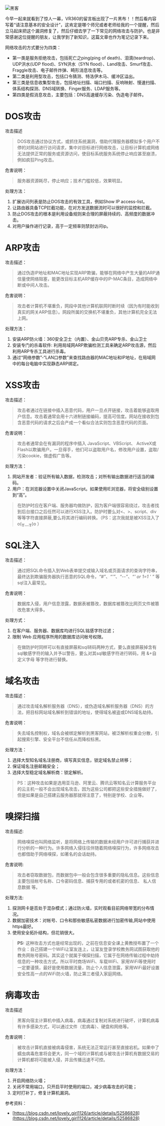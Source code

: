 ![黑客](https://vr360-beifengtz.oss-cn-beijing.aliyuncs.com/beifeng-blog/article/cafbdf83ed6a577310d807c41ed85b2a.jpg)

今早一起来就看到了惊人一幕，VR360的留言板出现了一片黑布！！然后看内容写着“请注意基本的安全设计”，这肯定是哪个师兄或者老师给我的一个提醒，然后立马起床把这个漏洞修复了，然后仔细去学了一下常见的网络攻击与防护。也是非常感谢这位提醒的朋友，让我学到了新知识，这篇文章也作为笔记记录下来。

网络攻击的方式要分为四类：

* 第一类是服务拒绝攻击，包括死亡之ping(ping of death)、泪滴(teardrop)、UDP洪水(UDP flood)、SYN洪水（SYN flood）、Land攻击、Smurf攻击、Fraggle攻击、电子邮件炸弹、畸形消息攻击等。
* 第二类是利用型攻击，包括口令猜测、特洛伊木马、缓冲区溢出。
* 第三类是信息收集型攻击，包括地址扫描、端口扫描、反响映射、慢速扫描、体系结构探测、DNS域转换、Finger服务、LDAP服务等。
* 第四类是假消息攻击，主要包括：DNS高速缓存污染、伪造电子邮件。

# DOS攻击

攻击描述
> DOS攻击通过协议方式，或抓住系统漏洞，借助代理服务器模拟多个用户不停的对网站进行访问请求，集中对目标进行网络攻击，让目标计算机或网络无法提供正常的服务或资源访问，使目标系统服务系统停止响应甚至崩溃，例如疯狂Ping攻击。

危害说明：
> 服务器资源耗尽，停止响应；技术门槛较低，效果明显。

处理方法：
1. 扩展访问列表是防止DOS攻击的有效工具，例如Show IP access-list。
2. 让路由器具备TCP拦截功能，在对方发送数据流时可以很好的监控和拦截。
3. 防止DOS攻击的根本是利用设备规则来合理的屏蔽持续的、高频度的数据冲击。
4. 对用户操作进行记录，高于一定频率则禁封访问ip。

# ARP攻击

攻击描述：
> 通过伪造IP地址和MAC地址实现ARP欺骗，能够在网络中产生大量的ARP通信量使网络阻塞，能更改目标主机ARP缓存中的IP-MAC条目，造成网络中断或中间人攻击。

危害说明：
> 攻击者计算机不堪重负，网段中其他计算机联网时断时续（因为有时能收到真实的网关ARP信息）。网段所属的交换机不堪重负，其他计算机完全无法上网。

处理方法：
1. 安装ARP防火墙：360安全卫士（内置）、金山贝壳ARP专杀、金山卫士
2. 安装专门的杀毒软件: 利用局域网ARP欺骗检测工具来确定ARP攻击源，然后利用ARP专杀工具进行杀毒。
3. 通过“网络参数”-“LAN口参数”来查找路由器的MAC地址和IP地址，在局域网中的每台电脑中实现静态ARP绑定。

# XSS攻击

攻击描述：
> 攻击者通过在链接中插入恶意代码，用户一旦点开链接，攻击着能够盗取用户信息。攻击着通常会用十六进制链接编码，提高可信度。网站在接收到包含恶意代码的请求之后会产成一个看似合法实则包含恶意代码的页面。

危害说明：
> 攻击者通常会在有漏洞的程序中插入 JavaScript、VBScript、 ActiveX或Flash以欺骗用户。一旦得手，他们可以盗取用户名，修改用户设置，盗取/污染cookie，做虚假广告等。

处理方法：
1. 网站开发者：验证所有输入数据，检测攻击；对所有输出数据进行适当的编码。
2. 用户：在浏览器设置中关闭JavaScript。如果使用IE浏览器，将安全级别设置到“高”。

> 在防护时应在客户端、服务器均做防护，因为客户端很容易绕过，攻击者找到后台接口之后任然可以进行XSS注入。防护时要么对<、>、script、div等等字符直接屏蔽,要么将其进行编码转换。（PS：这次我就是被XSS注入了 o(╥﹏╥)o ）

# SQL注入

攻击描述：
> 通过把SQL命令插入到Web表单提交或输入域名或页面请求的查询字符串，最终达到欺骗服务器执行恶意的SQL命令，*“#”*、*“'”*、*“--”*、*“' or 1=1 ' ”* 等sql注入最常见。

危害说明：
> 数据库入侵，用户信息泄露，数据表被篡改，数据库被篡改比网页文件被篡改危害大得多。

处理方式：
1. 在客户端、服务器、数据库均进行SQL铭感字符过滤；
2. 限制 Web 应用程序所用的数据库访问帐号权限。

> 在做防护时同样可以有直接屏蔽和sql转码两种方式，要么直接屏蔽掉含有sql敏感字符的输入并予以警告，要么对其sql敏感字符进行转码，用 &+自定义字母 等字符进行替换。

# 域名攻击
攻击描述：
> 通过攻击域名解析服务器（DNS），或伪造域名解析服务器（DNS）的方法，把目标网站域名解析到错误的地址，使得域名被盗或DNS域名劫持。

危害说明：
> 失去域名控制权，域名会被绑定解析到黑客网站，被泛解析权重会分散，引起搜索引擎、安全平台不信任从而降权标黑。

处理方法：
1. 选择大型知名域名注册商，填写真实信息，锁定域名禁止转移；
2. 保证域名注册邮箱安全；
3. 选择大型稳定域名解析商：锁定解析。

> PS：这种攻击如果是选用亚马逊、阿里云、腾讯云等知名云计算服务平台的云主机一般不会出现域名攻击，因为这些公司都把这些安全措施做好了，但是如果是自己搭建云服务器那就得注意了，特别是学校、企业等。

# 嗅探扫描
攻击描述:
> 网络嗅探也叫网络监听，是将网络上传输的数据未经用户许可进行捕获并进行分析的一种行为。许多网络入侵往往伴随着网络嗅探行为，许多网络攻击也都借助于网络嗅探，如著名的会话劫持。

危害说明:
> 攻击者窃取数据包，而数据包中一般会包含很多重要的隐私信息。这些信息主要包括帐号名称、口令密码信息、捕获专用的或者机密的信息、  私人信息数据 等。

处理方法:
1. 探测网卡是否处于混杂模式；通过防火墙，实时观看目前网络带宽的分布情况。
2. 数据加密技术：对帐号、口令和那些敏感私密数据进行加密传输,网站中使用https最好。
3. 使用安全拓扑结构，但花销很大。

> **PS:** 这种攻击方式也是经常出现的，之前在信息安全课上黄教授布置了一个作业：自己搭建一个WiFi让室友连上，让室友登录学校教务网试图获取他的教务网账号密码。其实这个就属于嗅探扫描，它属于在网络传输过程中劫持信息的一种攻击方式。所以平时商场WiFi、车载WiFi、家用WiFi等使用时一定要谨慎，最好是使用数据流量，防止个人信息泄露，家用WiFi最好设置安全性高一点的WiFi防火墙，防止第三者侵入家庭网络。

# 病毒攻击
攻击描述
> 黑客向宿主计算机中插入病毒，病毒通过复制对系统进行破坏，计算机病毒有许多感染方式，可以通过文件（宏病毒）、硬盘和网络等。

危害说明：
> 被攻击计算机直接被病毒侵害，系统无法正常运行甚至直接宕机。如果中了蠕虫病毒危害将会更大，同一个域的计算机或与被攻击计算机有数据交易的计算机都将可能被入侵，并且传播迅速不可控。

处理方法：
1. 开启网络防火墙；
2. 关闭不常用端口，只开启平时使用的端口，减少病毒攻击的可能；
3. 定时打补丁，修复计算机漏洞。



参考资料：

* [https://blog.csdn.net/lovely_girl1126/article/details/52586828](https://blog.csdn.net/lovely_girl1126/article/details/52586828)